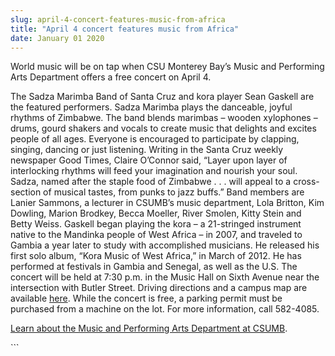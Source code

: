 ```yaml
---
slug: april-4-concert-features-music-from-africa
title: "April 4 concert features music from Africa"
date: January 01 2020
---
```


 
<p>
  World music will be on tap when CSU Monterey Bay’s Music and Performing Arts
  Department offers a free concert on April 4.
</p>
<p>
  The Sadza Marimba Band of Santa Cruz and kora player Sean Gaskell are the
  featured performers. Sadza Marimba plays the danceable, joyful rhythms of
  Zimbabwe. The band blends marimbas – wooden xylophones – drums, gourd shakers
  and vocals to create music that delights and excites people of all ages.
  Everyone is encouraged to participate by clapping, singing, dancing or just
  listening. Writing in the Santa Cruz weekly newspaper Good Times, Claire
  O’Connor said, “Layer upon layer of interlocking rhythms will feed your
  imagination and nourish your soul. Sadza, named after the staple food of
  Zimbabwe . . . will appeal to a cross-section of musical tastes, from punks to
  jazz buffs.” Band members are Lanier Sammons, a lecturer in CSUMB’s music
  department, Lola Britton, Kim Dowling, Marion Brodkey, Becca Moeller, River
  Smolen, Kitty Stein and Betty Weiss. Gaskell began playing the kora – a
  21-stringed instrument native to the Mandinka people of West Africa – in 2007,
  and traveled to Gambia a year later to study with accomplished musicians. He
  released his first solo album, “Kora Music of West Africa,” in March of 2012.
  He has performed at festivals in Gambia and Senegal, as well as the U.S. The
  concert will be held at 7:30 p.m. in the Music Hall on Sixth Avenue near the
  intersection with Butler Street. Driving directions and a campus map are
  available <a href="https://csumb.edu/map">here</a>. While the concert is free,
  a parking permit must be purchased from a machine on the lot. For more
  information, call 582-4085.
</p>
<p>
  <a href="https://csumb.edu/music"
    >Learn about the Music and Performing Arts Department at CSUMB</a
  >.
</p>
<p></p>
```
